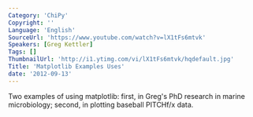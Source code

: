 ```yaml
---
Category: 'ChiPy'
Copyright: ''
Language: 'English'
SourceUrl: 'https://www.youtube.com/watch?v=lX1tFs6mtvk'
Speakers: [Greg Kettler]
Tags: []
ThumbnailUrl: 'http://i1.ytimg.com/vi/lX1tFs6mtvk/hqdefault.jpg'
Title: 'Matplotlib Examples Uses'
date: '2012-09-13'
---
```

Two examples of using matplotlib: first, in Greg's PhD research in marine
microbiology; second, in plotting baseball PITCHf/x data.
